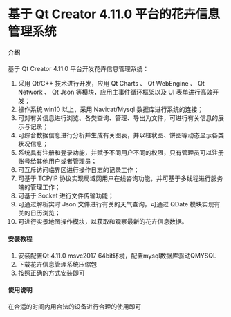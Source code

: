 # 基于 Qt Creator 4.11.0 平台的花卉信息管理系统

#### 介绍
基于 Qt Creator 4.11.0 平台开发花卉信息管理系统：
1.  采用 Qt/C++ 技术进行开发，应用 Qt Charts 、 Qt WebEngine 、 Qt Network 、 Qt Json 等模块，应用主事件循环框架以及 UI 表单进行高效开发；
2.  操作系统 win10 以上，采用 Navicat/Mysql 数据库进行系统的连接；
3.  可对有关信息进行浏览、各类查询、管理、导出为文件，可进行有关信息的展示与记录；
4.  可综合数据信息进行分析并生成有关图表，并以柱状图、饼图等动态显示各类状况信息；
5.  系统具有注册和登录功能，并赋予不同用户不同的权限，只有管理员可以注册账号给其他用户或者管理员；
6.  可互斥访问临界区进行操作日志的记录工作；
7.  可基于 TCP/IP 协议实现局域网用户在线咨询功能，并可基于多线程进行服务端的管理工作；
8.  可基于 Socket 进行文件传输功能；
9.  可通过解析实时 Json 文件进行有关的天气查询，可通过 QDate 模块实现有关的日历浏览；
10.  可进行实景地图操作模块，以获取和观察最新的花卉信息数据。


#### 安装教程

1.  安装配置Qt 4.11.0 msvc2017 64bit环境，配置mysql数据库驱动QMYSQL
2.  下载花卉信息管理系统压缩包
3.  按照正确的方式安装即可

#### 使用说明

在合适的时间内用合法的设备进行合理的使用即可
